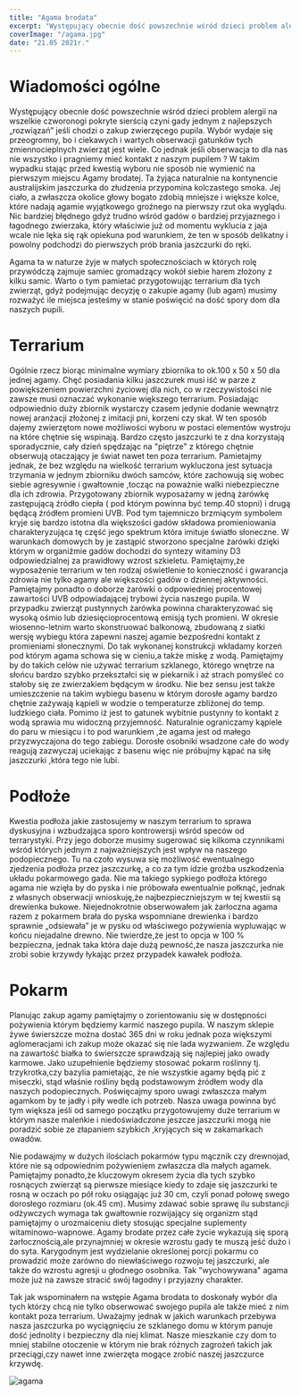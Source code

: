 ```yaml
---
title: "Agama brodata"
excerpt: "Występujący obecnie dość powszechnie wśród dzieci problem alergii na wszelkie czworonogi pokryte sierścią czyni gady jednym z najlepszych „rozwiązań” jeśli chodzi o zakup zwierzęcego pupila. Wybór wydaje się przeogromny, bo i ciekawych i wartych obserwacji gatunków tych zmiennocieplnych zwierząt jest wiele. Co jednak jeśli obserwacja to dla nas nie wszystko i pragniemy mieć kontakt z naszym pupilem?"
coverImage: "/agama.jpg"
date: "21.05 2021r."
---
```


# Wiadomości ogólne

Występujący obecnie dość powszechnie wśród dzieci problem alergii na wszelkie czworonogi pokryte sierścią czyni gady jednym z najlepszych „rozwiązań” jeśli chodzi o zakup zwierzęcego pupila. Wybór wydaje się przeogromny, bo i ciekawych i wartych obserwacji gatunków tych zmiennocieplnych zwierząt jest wiele. Co jednak jeśli obserwacja to dla nas nie wszystko i pragniemy mieć kontakt z naszym pupilem ? W takim wypadku stając przed kwestią wyboru nie sposób nie wymienić na pierwszym miejscu Agamy brodatej. Ta żyjąca naturalnie na kontynencie australijskim jaszczurka do złudzenia przypomina kolczastego smoka. Jej ciało, a zwłaszcza okolice głowy bogato zdobią mniejsze i większe kolce, które nadają agamie wyjątkowego groźnego na pierwszy rzut oka wyglądu. Nic bardziej błędnego gdyż trudno wśród gadów o bardziej przyjaznego i łagodnego zwierzaka, który właściwie już od momentu wyklucia z jaja wcale nie lęka się rąk opiekuna pod warunkiem, że ten w sposób delikatny i powolny podchodzi do pierwszych prób brania jaszczurki do ręki.

Agama ta w naturze żyje w małych społecznościach w których rolę przywódczą zajmuje samiec gromadzący wokół siebie harem złożony z kilku samic. Warto o tym pamietać przygotowując terrarium dla tych zwierząt, gdyż podejmując decyzję o zakupie agamy (lub agam) musimy rozważyć ile miejsca jesteśmy w stanie poświęcić na dość spory dom dla naszych pupili.

# Terrarium

Ogólnie rzecz biorąc minimalne wymiary zbiornika to ok.100 x 50 x 50 dla jednej agamy. Chęć posiadania kilku jaszczurek musi iść w parze z powiększeniem powierzchni życiowej dla nich, co w rzeczywistości nie zawsze musi oznaczać wykonanie większego terrarium. Posiadając odpowiednio duży zbiornik wystarczy czasem jedynie dodanie wewnątrz nowej aranżacji złożonej z imitacji pni, korzeni czy skał. W ten sposób dajemy zwierzętom nowe możliwości wyboru w postaci elementów wystroju na które chętnie się wspinają. Bardzo często jaszczurki te z dna korzystają sporadycznie, cały dzień spędzając na "piętrze" z którego chętnie obserwują otaczający je świat nawet ten poza terrarium. Pamietajmy jednak, że bez względu na wielkość terrarium wykluczona jest sytuacja trzymania w jednym zbiorniku dwóch samców, które zachowują się wobec siebie agresywnie i gwałtownie ,tocząc na poważnie walki niebezpieczne dla ich zdrowia. Przygotowany zbiornik wyposażamy w jedną żarówkę zastępującą źródło ciepła ( pod którym powinna być temp.40 stopni) i drugą będącą źródłem promieni UVB. Pod tym tajemniczo brzmiącym symbolem kryje się bardzo istotna dla większości gadów składowa promieniowania charakteryzująca tę część jego spektrum która imituje światło słoneczne. W warunkach domowych by je zastąpić stworzono specjalne żarówki dzięki którym w organiźmie gadów dochodzi do syntezy witaminy D3 odpowiedzialnej za prawidłowy wzrost szkieletu. Pamiętajmy,że wyposażenie terrarium w ten rodzaj oświetlenie to konieczność i gwarancja zdrowia nie tylko agamy ale większości gadów o dziennej aktywności. Pamiętajmy ponadto o doborze żarówki o odpowiedniej procentowej zawartości UVB odpowiadającej trybowi życia naszego pupila. W przypadku zwierząt pustynnych żarówka powinna charakteryzować się wysoką ośmio lub dziesięcioprocentową emisją tych promieni. W okresie wiosenno-letnim warto skonstruować balkonową, zbudowaną z siatki wersję wybiegu która zapewni naszej agamie bezpośredni kontakt z promieniami słonecznymi. Do tak wykonanej konstrukcji wkładamy korzeń pod którym agama schowa się w cieniu,a także miskę z wodą. Pamiętajmy by do takich celów nie używać terrarium szklanego, którego wnętrze na słońcu bardzo szybko przekształci się w piekarnik i aż strach pomyśleć co stałoby się ze zwierzakiem będącym w środku. Nie bez sensu jest także umieszczenie na takim wybiegu basenu w którym dorosłe agamy bardzo chętnie zażywają kąpieli w wodzie o temperaturze zbliżonej do temp. ludzkiego ciała. Pomimo iż jest to gatunek wybitnie pustynny to kontakt z wodą sprawia mu widoczną przyjemność. Naturalnie ograniczamy kąpiele do paru w miesiącu i to pod warunkiem ,że agama jest od małego przyzwyczajona do tego zabiegu. Dorosłe osobniki wsadzone całe do wody reagują zazwyczaj uciekając z basenu więc nie próbujmy kąpać na siłę jaszczurki ,która tego nie lubi.

# Podłoże

Kwestia podłoża jakie zastosujemy w naszym terrarium to sprawa dyskusyjna i wzbudzająca sporo kontrowersji wśród speców od terrarystyki. Przy jego doborze musimy sugerować się kilkoma czynnikami wśród których jednym z najważniejszych jest wpływ na naszego podopiecznego. Tu na czoło wysuwa się możliwość ewentualnego zjedzenia podłoża przez jaszczurkę, a co za tym idzie groźba uszkodzenia układu pokarmowego gada. Nie ma takiego sypkiego podłoża którego agama nie wzięła by do pyska i nie próbowała ewentualnie połknąć, jednak z własnych obserwacji wnioskuję,że najbezpieczniejszym w tej kwestii są drewienka bukowe. Niejednokrotnie obserwowałem jak żarłoczna agama razem z pokarmem brała do pyska wspomniane drewienka i bardzo sprawnie „odsiewała” je w pysku od właściwego pożywienia wypluwając w końcu niejadalne drewno. Nie twierdze,że jest to opcja w 100 % bezpieczna, jednak taka która daje dużą pewność,że nasza jaszczurka nie zrobi sobie krzywdy łykając przez przypadek kawałek podłoża.

# Pokarm

Planując zakup agamy pamiętajmy o zorientowaniu się w dostępności pożywienia którym będziemy karmić naszego pupila. W naszym sklepie żywe świerszcze można dostać 365 dni w roku jednak poza większymi aglomeracjami ich zakup może okazać się nie lada wyzwaniem. Ze względu na zawartość białka to świerszcze sprawdzają się najlepiej jako owady karmowe. Jako uzupełnienie będziemy stosować pokarm roślinny tj. trzykrotka,czy bazylia pamietając, że nie wszystkie agamy będą pić z miseczki, stąd właśnie rośliny będą podstawowym źródłem wody dla naszych podopiecznych. Poświęcajmy sporo uwagi zwłaszcza małym agamkom by te jadły i piły wedle ich potrzeb. Nasza uwaga powinna być tym większa jeśli od samego początku przygotowujemy duże terrarium w którym nasze maleńkie i niedoświadczone jeszcze jaszczurki mogą nie poradzić sobie ze złapaniem szybkich ,kryjących się w zakamarkach owadów.

Nie podawajmy w dużych ilościach pokarmów typu mącznik czy drewnojad, które nie są odpowiednim pożywieniem zwłaszcza dla małych agamek. Pamiętajmy ponadto,że kluczowym okresem życia dla tych szybko rosnących zwierząt są pierwsze miesiące kiedy to zdaje się jaszczurki te rosną w oczach po pół roku osiągając już 30 cm, czyli ponad połowę swego dorosłego rozmiaru (ok.45 cm). Musimy zdawać sobie sprawę ilu substancji odżywczych wymaga tak gwałtownie rozwijający się organizm stąd pamiętajmy o urozmaiceniu diety stosując specjalne suplementy witaminowo-wapnowe. Agamy brodate przez całe życie wykazują się sporą żarłocznością,ale przynajmniej w okresie wzrostu gady te muszą jeść dużo i do syta. Karygodnym jest wydzielanie określonej porcji pokarmu co prowadzić może zarówno do niewłaściwego rozwoju tej jaszczurki, ale także do wzrostu agresji u głodnego osobnika. Tak "wychowywana" agama może już na zawsze stracić swój łagodny i przyjazny charakter.

Tak jak wspominałem na wstępie Agama brodata to doskonały wybór dla tych którzy chcą nie tylko obserwować swojego pupila ale także mieć z nim kontakt poza terrarium. Uważajmy jednak w jakich warunkach przebywa nasza jaszczurka po wyciągnięciu ze szklanego domu w którym panuje dość jednolity i bezpieczny dla niej klimat. Nasze mieszkanie czy dom to mniej stabilne otoczenie w którym nie brak różnych zagrożeń takich jak przeciągi,czy nawet inne zwierzęta mogące zrobić naszej jaszczurce krzywdę.

![agama](/agama.jpg)
